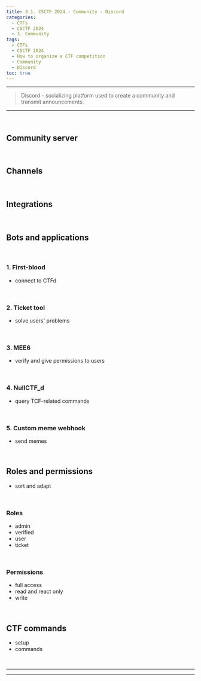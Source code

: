 ```yaml
---
title: 3.1. CSCTF 2024 - Community - Discord
categories:
  - CTFs
  - CSCTF 2024
  - 3. Community
tags:
  - CTFs
  - CSCTF 2024
  - How to organize a CTF competition
  - Community
  - Discord
toc: true
---
```


---
> Discord - socializing platform used to create a community and transmit announcements.

---
<!-- more -->

<br>

## Community server

<br>

## Channels

<br>

## Integrations

<br>

## Bots and applications

<br>

### 1. First-blood
- connect to CTFd

<br>

### 2. Ticket tool
- solve users' problems

<br>

### 3. MEE6
- verify and give permissions to users

<br>

### 4. NullCTF_d 
- query TCF-related commands

<br>

### 5. Custom meme webhook
- send memes

<br>

## Roles and permissions
- sort and adapt

<br>

### Roles
- admin
- verified
- user
- ticket

<br>

### Permissions
- full access
- read and react only
- write 

<br>

## CTF commands
- setup
- commands


<br>

---
---